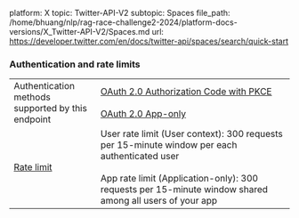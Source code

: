 platform: X
topic: Twitter-API-V2
subtopic: Spaces
file_path: /home/bhuang/nlp/rag-race-challenge2-2024/platform-docs-versions/X_Twitter-API-V2/Spaces.md
url: https://developer.twitter.com/en/docs/twitter-api/spaces/search/quick-start


### Authentication and rate limits

|     |     |
| --- | --- |
| Authentication methods  <br>supported by this endpoint | [OAuth 2.0 Authorization Code with PKCE](https://developer.twitter.com/en/docs/authentication/oauth-2-0/authorization-code "This method allows an authorized app to act on behalf of the user, as the user. It is typically used to access or post public information for a specific user, and it us useful when your app needs to be aware of the relationship between a user and what this endpoint returns. Click to learn how to authenticate with OAuth 2.0 Authorization Code with PKCE.")<br><br>[OAuth 2.0 App-only](https://developer.twitter.com/en/docs/authentication/oauth-2-0/application-only "Use this method to obtain information in the context of an unauthenticated public user. This method is for developers that just need read-only access to public information. Click to learn how to obtain an OAuth 2.0 App Access Token.") |
| [Rate limit](https://developer.twitter.com/en/docs/rate-limits) | User rate limit (User context): 300 requests per 15-minute window per each authenticated user<br><br>App rate limit (Application-only): 300 requests per 15-minute window shared among all users of your app |